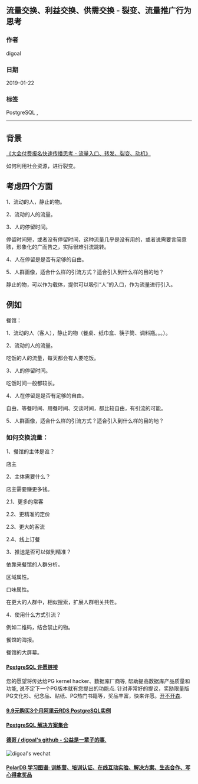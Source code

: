 ## 流量交换、利益交换、供需交换 - 裂变、流量推广行为思考  
                                  
### 作者                                  
digoal                                  
                                  
### 日期                                  
2019-01-22                                  
                                  
### 标签                                  
PostgreSQL ,     
                              
----                            
                              
## 背景     
[《大会付费报名快速传播思考 - 流量入口、转发、裂变、动机》](./20181122_03.md)    
  
如何利用社会资源，进行裂变。  
  
## 考虑四个方面  
1、流动的人，静止的物。  
  
2、流动的人的流量。  
  
3、人的停留时间。  
  
停留时间短，或者没有停留时间，这种流量几乎是没有用的，或者说需要言简意赅，形象化的广而告之，实际很难引流跳转。  
  
4、人在停留是是否有足够的自由。  
  
5、人群画像，适合什么样的引流方式？适合引入到什么样的目的地？  
  
静止的物，可以作为载体，提供可以吸引“人”的入口，作为流量进行引入。  
  
## 例如  
  
餐馆：  
  
1、流动的人（客人），静止的物（餐桌、纸巾盒、筷子筒、调料瓶。。。）。  
  
2、流动的人的流量。  
  
吃饭的人的流量，每天都会有人要吃饭。  
  
3、人的停留时间。  
  
吃饭时间一般都较长。  
  
4、人在停留是是否有足够的自由。  
  
自由，等餐时间、用餐时间、交谈时间，都比较自由，有引流的可能。  
  
5、人群画像，适合什么样的引流方式？适合引入到什么样的目的地？  
  
### 如何交换流量：  
  
1、餐馆的主体是谁？  
  
店主  
  
2、主体需要什么？  
  
店主需要赚更多钱。  
  
2\.1、更多的常客  
  
2\.2、更精准的定价  
  
2\.3、更大的客流  
  
2\.4、线上订餐  
  
3、推送是否可以做到精准？  
  
依靠来餐馆的人群分析。  
  
区域属性。  
  
口味属性。  
  
在更大的人群中，相似搜索，扩展人群相关共性。  
    
4、使用什么方式引流？  
  
例如二维码，结合禁止的物。     
  
餐馆的海报。  
  
餐馆的大屏幕。  
    
    
  
  
  
  
  
  
  
  
  
  
  
  
  
  
  
  
  
  
  
  
  
  
  
  
  
  
  
  
  
  
  
  
  
  
  
  
  
  
  
  
  
  
  
  
  
  
  
  
  
  
  
  
  
  
  
  
  
  
  
  
  
  
  
  
  
  
  
  
  
#### [PostgreSQL 许愿链接](https://github.com/digoal/blog/issues/76 "269ac3d1c492e938c0191101c7238216")
您的愿望将传达给PG kernel hacker、数据库厂商等, 帮助提高数据库产品质量和功能, 说不定下一个PG版本就有您提出的功能点. 针对非常好的提议，奖励限量版PG文化衫、纪念品、贴纸、PG热门书籍等，奖品丰富，快来许愿。[开不开森](https://github.com/digoal/blog/issues/76 "269ac3d1c492e938c0191101c7238216").  
  
  
#### [9.9元购买3个月阿里云RDS PostgreSQL实例](https://www.aliyun.com/database/postgresqlactivity "57258f76c37864c6e6d23383d05714ea")
  
  
#### [PostgreSQL 解决方案集合](https://yq.aliyun.com/topic/118 "40cff096e9ed7122c512b35d8561d9c8")
  
  
#### [德哥 / digoal's github - 公益是一辈子的事.](https://github.com/digoal/blog/blob/master/README.md "22709685feb7cab07d30f30387f0a9ae")
  
  
![digoal's wechat](../pic/digoal_weixin.jpg "f7ad92eeba24523fd47a6e1a0e691b59")
  
  
#### [PolarDB 学习图谱: 训练营、培训认证、在线互动实验、解决方案、生态合作、写心得拿奖品](https://www.aliyun.com/database/openpolardb/activity "8642f60e04ed0c814bf9cb9677976bd4")
  

